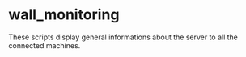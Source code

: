 # wall_monitoring
These scripts display general informations about the server to all the connected machines.
